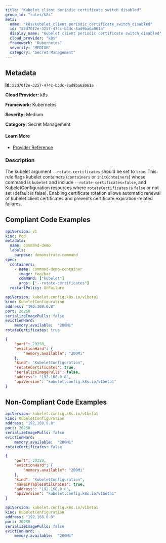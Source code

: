 ```yaml
---
title: "Kubelet client periodic certificate switch disabled"
group_id: "rules/k8s"
meta:
  name: "k8s/kubelet_client_periodic_certificate_switch_disabled"
  id: "52d70f2e-3257-474c-b3dc-8ad9ba6a061a"
  display_name: "Kubelet client periodic certificate switch disabled"
  cloud_provider: "k8s"
  framework: "Kubernetes"
  severity: "MEDIUM"
  category: "Secret Management"
---
```

## Metadata

**Id:** `52d70f2e-3257-474c-b3dc-8ad9ba6a061a`

**Cloud Provider:** k8s

**Framework:** Kubernetes

**Severity:** Medium

**Category:** Secret Management

#### Learn More

 - [Provider Reference](https://kubernetes.io/docs/tasks/inject-data-application/define-command-argument-container/)

### Description

 The kubelet argument `--rotate-certificates` should be set to `true`.
This rule flags kubelet containers (`containers` or `initContainers`) whose command is `kubelet` and include `--rotate-certificates=false`, and KubeletConfiguration resources where `rotateCertificates` is `false` or not set (default is false).
Enabling certificate rotation allows automatic renewal of kubelet client certificates and prevents certificate expiration-related failures.


## Compliant Code Examples
```yaml
apiVersion: v1
kind: Pod
metadata:
  name: command-demo
  labels:
    purpose: demonstrate-command
spec:
  containers:
    - name: command-demo-container
      image: foo/bar
      command: ["kubelet"]
      args: ["--rotate-certificates"]
  restartPolicy: OnFailure

```

```yaml
apiVersion: kubelet.config.k8s.io/v1beta1
kind: KubeletConfiguration
address: "192.168.0.8"
port: 20250
serializeImagePulls: false
evictionHard:
    memory.available:  "200Mi"
rotateCertificates: true

```

```json
{
    "port": 20250,
    "evictionHard": {
        "memory.available": "200Mi"
    },
    "kind": "KubeletConfiguration",
    "rotateCertificates": true,
    "serializeImagePulls": false,
    "address": "192.168.0.8",
    "apiVersion": "kubelet.config.k8s.io/v1beta1"
}

```
## Non-Compliant Code Examples
```yaml
apiVersion: kubelet.config.k8s.io/v1beta1
kind: KubeletConfiguration
address: "192.168.0.8"
port: 20250
serializeImagePulls: false
evictionHard:
    memory.available:  "200Mi"
rotateCertificates: false

```

```json
{
    "port": 20250,
    "evictionHard": {
        "memory.available": "200Mi"
    },
    "kind": "KubeletConfiguration",
    "makeIPTablesUtilChains": true,
    "address": "192.168.0.8",
    "apiVersion": "kubelet.config.k8s.io/v1beta1"
}

```

```yaml
apiVersion: kubelet.config.k8s.io/v1beta1
kind: KubeletConfiguration
address: "192.168.0.8"
port: 20250
serializeImagePulls: false
evictionHard:
    memory.available:  "200Mi"

```
